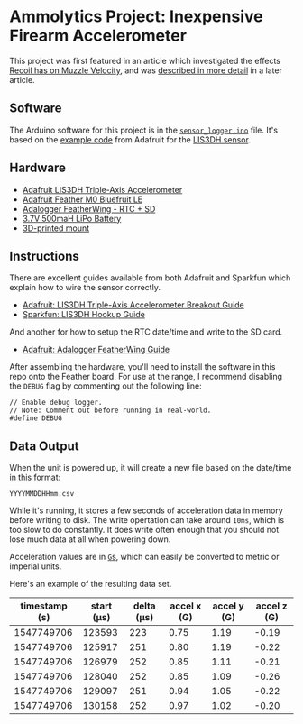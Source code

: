 # Ammolytics Project: Inexpensive Firearm Accelerometer

This project was first featured in an article which investigated the effects [Recoil has on Muzzle Velocity](https://blog.ammolytics.com/2018-12-12/experiment-recoil-vs-muzzle-velocity.html), and was [described in more detail](https://blog.ammolytics.com/2019-01-01/project-cheap-rifle-accelerometer.html) in a later article.

## Software

The Arduino software for this project is in the [`sensor_logger.ino`](https://github.com/ammolytics/projects/blob/master/accelerometer/sensor_logger.ino) file. It's based on the [example code](https://github.com/adafruit/Adafruit_LIS3DH) from Adafruit for the [LIS3DH sensor](https://www.amazon.com/gp/product/B01BU70B64/ref=as_li_qf_asin_il_tl?ie=UTF8&tag=ammolytics0f-20&creative=9325&linkCode=as2&creativeASIN=B01BU70B64&linkId=e9c352ddd0167d5c759dca3fdacf3b4f).


## Hardware

- [Adafruit LIS3DH Triple-Axis Accelerometer](https://www.amazon.com/gp/product/B01BU70B64/ref=as_li_qf_asin_il_tl?ie=UTF8&tag=ammolytics0f-20&creative=9325&linkCode=as2&creativeASIN=B01BU70B64&linkId=e9c352ddd0167d5c759dca3fdacf3b4f)
- [Adafruit Feather M0 Bluefruit LE](https://www.amazon.com/gp/product/B01E1RESIM/ref=as_li_qf_asin_il_tl?ie=UTF8&tag=ammolytics0f-20&creative=9325&linkCode=as2&creativeASIN=B01E1RESIM&linkId=9507195f4dfddf256d968238564249e7)
- [Adalogger FeatherWing - RTC + SD](https://www.amazon.com/gp/product/B01BZRN8B4/ref=as_li_qf_asin_il_tl?ie=UTF8&tag=ammolytics0f-20&creative=9325&linkCode=as2&creativeASIN=B01BZRN8B4&linkId=5eac489f1c000cc92d82123bc90ae135)
- [3.7V 500maH LiPo Battery](https://www.amazon.com/gp/product/B0798DV4BS/ref=as_li_qf_asin_il_tl?ie=UTF8&tag=ammolytics0f-20&creative=9325&linkCode=as2&creativeASIN=B0798DV4BS&linkId=f1c1fc4510ad081c0223ce9a010871f5)
- [3D-printed mount](https://www.thingiverse.com/thing:3343163)


## Instructions

There are excellent guides available from both Adafruit and Sparkfun which explain how to wire the sensor correctly.

- [Adafruit: LIS3DH Triple-Axis Accelerometer Breakout Guide](https://learn.adafruit.com/adafruit-lis3dh-triple-axis-accelerometer-breakout?view=all)
- [Sparkfun: LIS3DH Hookup Guide](https://learn.sparkfun.com/tutorials/lis3dh-hookup-guide/all)

And another for how to setup the RTC date/time and write to the SD card.

- [Adafruit: Adalogger FeatherWing Guide](https://learn.adafruit.com/adafruit-adalogger-featherwing?view=all)

After assembling the hardware, you'll need to install the software in this repo onto the Feather board. For use at the range, I recommend disabling the `DEBUG` flag by commenting out the following line:

```
// Enable debug logger.
// Note: Comment out before running in real-world.
#define DEBUG
```

## Data Output

When the unit is powered up, it will create a new file based on the date/time in this format:

    YYYYMMDDHHmm.csv

While it's running, it stores a few seconds of acceleration data in memory before writing to disk. The write opertation can take around `10ms`, which is too slow to do constantly. It does write often enough that you should not lose much data at all when powering down.

Acceleration values are in [`G`s](https://en.wikipedia.org/wiki/G-force#Unit_and_measurement), which can easily be converted to metric or imperial units.

Here's an example of the resulting data set. 

| timestamp (s) | start (µs) | delta (µs) | accel x (G) | accel y (G) | accel z (G) |
| -- | -- | -- | -- | -- | -- |
| 1547749706 | 123593 | 223 | 0.75 | 1.19 | -0.19 |
| 1547749706 | 125917 | 251 | 0.80 | 1.19 | -0.22 |
| 1547749706 | 126979 | 252 | 0.85 | 1.11 | -0.21 |
| 1547749706 | 128040 | 252 | 0.85 | 1.09 | -0.26 |
| 1547749706 | 129097 | 251 | 0.94 | 1.05 | -0.22 |
| 1547749706 | 130158 | 252 | 0.97 | 1.02 | -0.20 |
